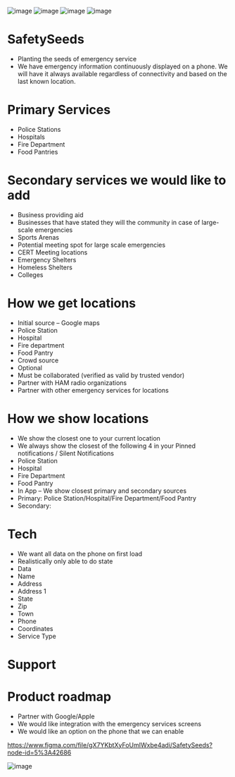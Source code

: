 ![image](https://user-images.githubusercontent.com/12777233/133909045-e557c54f-168c-4030-8160-581921357db4.png)
![image](https://user-images.githubusercontent.com/12777233/133909050-851be6e5-166f-4f26-832d-03b4a3c8601c.png)
![image](https://user-images.githubusercontent.com/12777233/133909055-dbb71476-32d4-4b98-b320-15d95cb33ec5.png)
![image](https://user-images.githubusercontent.com/12777233/133909060-b0ce50d7-31d6-47ae-801a-7b0535c762c4.png)

# SafetySeeds
- Planting the seeds of emergency service
- We have emergency information continuously displayed on a phone. We will have it always available regardless of connectivity and based on the last known location.

# Primary Services
- Police Stations
- Hospitals
- Fire Department
- Food Pantries

# Secondary services we would like to add
- Business providing aid
- Businesses that have stated they will the community in case of large-scale emergencies
- Sports Arenas
- Potential meeting spot for large scale emergencies
- CERT Meeting locations 
- Emergency Shelters
- Homeless Shelters
- Colleges 

# How we get locations
- Initial source – Google maps
- Police Station
- Hospital
- Fire department
- Food Pantry
- Crowd source 
- Optional
- Must be collaborated (verified as valid by trusted vendor)
- Partner with HAM radio organizations 
- Partner with other emergency services for locations

# How we show locations
- We show the closest one to your current location
- We always show the closest of the following 4 in your Pinned notifications / Silent Notifications
- Police Station
- Hospital
- Fire Department
- Food Pantry
- In App – We show closest primary and secondary sources 
- Primary: Police Station/Hospital/Fire Department/Food Pantry
- Secondary: 

# Tech
- We want all data on the phone on first load
- Realistically only able to do state
- Data
 - Name
 - Address
 - Address 1
 - State
 - Zip
 - Town
 - Phone
 - Coordinates
 - Service Type

# Support

# Product roadmap
- Partner with Google/Apple	
- We would like integration with the emergency services screens
- We would like an option on the phone that we can enable

https://www.figma.com/file/gX7YKbtXyFoUmIWxbe4adi/SafetySeeds?node-id=5%3A42686

![image](https://user-images.githubusercontent.com/12777233/133909507-d35e3d85-45db-4e33-a556-3327ba05df18.png)

